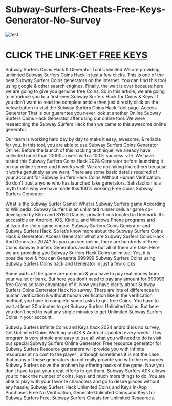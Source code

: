 # Subway-Surfers-Cheats-Free-Keys-Generator-No-Survey

![test](https://encrypted-tbn0.gstatic.com/images?q=tbn:ANd9GcQ1JnoxtBjIs0uF_gzgfgglrNGrai0MhPGzQmIE7Zz6lJ7UmZGlGJM03QuPcWDPGJV_ybI&usqp=CAU)

# CLICK THE LINK:[GET FREE KEYS](https://freshslabs.com/subwaysurfers/)

Subway Surfers Coins Hack & Generator Tool Unlimited We are providing unlimited Subway Surfers Coins Hack in just a few clicks. This is one of the best Subway Surfers Coins generators on the internet. You can find this tool using google & other search engines. Finally, the wait is over because here we are going to give you genuine free Coins. So in this article, we are going to introduce you to a first-ever Subway Surfers Hack for Coins & Keys. If you don’t want to read the complete article then just directly click on the below button to visit the Subway Surfers Coins Hack Tool page. Access Generator That is our guarantee you never look at another Online Subway Surfers Coins Hack Generator after using our online tool. We were researching the Subway Surfers Hack then we came to this awesome online generator.

Our team is working hard day by day to make it easy, awesome, & reliable for you. In this tool, you are able to use Subway Surfers Coins Generator Online. Before the launch of this hacking technique, we already have collected more than 10000+ users with a 100% success rate. We have tested this Subway Surfers Coins Hack 2024 Generator before launching it on our online server and it works well. We are not faking like others because it works genuinely as we want. There are some basic details required of your account for Subway Surfers Hack Coins Without Human Verification. So don’t trust anyone who has launched fake generators. Satisfaction is a myth that’s why we have made this 100% working Free Coins Subway Surfers Generator. 

What is the Subway Surfer Game? What is Subway Surfers game According to Wikipedia, Subway Surfers is an unlimited runner cellular game co-developed by Kiloo and SYBO Games, private firms located in Denmark. It’s accessible on Android, iOS, Kindle, and Windows Phone programs and utilizes the Unity game engine. Subway Surfers Coins Generator and Subway Surfers Hack. So let’s know more about the Subway Surfers Coins Hack & Generator: Access Generator What are Subway Surfers Coins Hack And Generator 2024? As you can see online, there are hundreds of Free Coins Subway Surfers Generators available but all of them are fake. Here we are providing you Subway Surfers Hack Coins unlimited. Yes, it is possible now & You can Generate 999999 Subway Surfers Coins using Subway Surfers Coins hack and Generator in just a few clicks. 

Some parts of the game are premium & you have to pay real money from your wallet or bank. But here you don’t need to pay any amount for 999999 free Coins so take advantage of it. Now you have clarity about Subway Surfers Coins Generator Hack No survey. There are lots of differences in human verification & without human verification like in the verification method, you have to complete some tasks to get free Coins. You have to wait at least 30 minutes to get Subway Surfers Unlimited Coins. But here you don’t need to wait any single minutes to get Unlimited Subway Surfers Coins in your account. 

Subway Surfers infinite Coins and Keys hack 2024 android ios no survey, Get Unlimited Coins Working on iOS & Android Updated every week ! This program is very simple and easy to use all what you will need to do is visit our special Subway Surfers Online Generator. Free resource generator for Subway Surfers Resource generators will provide you with infinite resources at no cost to the player , although sometimes it is not the case that many of these generators do not really provide you with the resources. Subway Surfers solve the problem by offering hacks of the game. Now you don’t have to put your great efforts to get them. Subway Surfers APK allows you to hack the number of coins, keys and much more things to do. You are able to play with your favorite characters and go to desire places without any hassle; Subway Surfers Hack Unlimited Coins and Keys In-App Purchases Free No Verification, Generate Unlimited Coins and Keys for Subway Surfers Free, Subway Surfers Cheats for Unlimited Resources.
